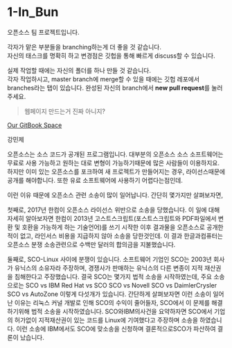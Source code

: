 ﻿# 1-In_Bun
오픈소스 팀 프로젝트입니다.

각자가 맡은 부분들을 branching하는게 더 좋을 것 같습니다.  
자신의 태스크를 명확히 하고 변경점은 깃헙을 통해 빠르게 discuss할 수 있습니다.  

실제 작업할 때에는 자신의 폴더를 하나 만들 것 같습니다.  
각자 작업하시고, master branch에 merge할 수 있을 때에는
깃헙 레포에서 branches라는 탭이 있습니다. 완성된 자신의 branch에서 **new pull request**를 눌러주세요.  

> 웹페이지 만드는거 진짜 아니지?

[Our GitBook Space](https://1-in-bun-bookspace.gitbook.io/project/)



강민제

 
오픈소스는 소스 코드가 공개된 프로그램입니다.
대부분의 오픈소스 소스 소프트웨어는 무료로 사용 가능하고 원하는 대로 변형이 가능하기때문에 많은 사람들이 이용하지요.
하지만 이미 있는 오픈소스를 포크하여 새 프로젝트가 만들어지는 경우, 라이선스때문에 공개를 해야합니다.
또한 유료 소프트웨어에 사용하기 어렵다는점인데.

이런 이유 때문에 오픈소스 관련 소송이 많이 일어납니다.
간단히 몇가지만 살펴보자면,

첫째로, 2017년 한컴이 오픈소스 라이선스 위반으로 소송을 당했습니다.
이 일에 대해 자세히 알아보자면 한컴이 2013년 고스트스크립트(포스트스크립트와 PDF파일에서 변환 및 호환을 가능하게 하는 기술언어)를
쓰기 시작한 이후 결과물을 오픈소스로 공개한 적이 없고, 라인서스 비용을 지급하지 않아 소송을 당한것인데.
이 결과 한글과컴퓨터는 오픈소스 분쟁 소송관련으로 수백만 달러의 합의금을 지불했습니다.

둘째로, SCO-Linux 사이에 분쟁이 있습니다.
소프트웨어 기업인 SCO는 2003년 회사가 유닉스의 소유자라 주장하며,
경쟁사가 판매하는 유닉스의 다른 변종이 지적 재산권을 침해한다고 주장했습니다.
결국 SCO는 몇가지 법적 소송을 시작하였는데, 주요 소송으로는
SCO vs IBM
Red Hat vs SCO
SCO vs Novell
SCO vs DaimlerCrysler
SCO vs AutoZone
이렇게 다섯개가 있습니다.
간단하게 살펴보자면
이런 소송이 일어난 이유는 리눅스 커널 개발로 인해 SCO의 수익이 줄어들자,
SCO에서 이 문제를 해결하기위해 법적 소송을 시작하였습니다.
SCO와IBM의사건을 요약하자면 SCO에서 기업의 허가없이 지적재산권이 있는 코드를 Linux에 기여했다고 주장하며 소송을 하였습니다.
이런 소송에 IBM에서도 SCO에 맞소송을 신청하며
결론적으로SCO가 파산하여 결론이 났습니다.